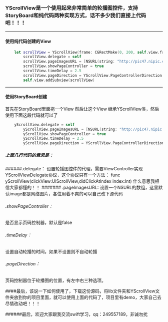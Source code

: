 ### YScrollView是一个使用起来非常简单的轮播图控件，支持StoryBoard和纯代码两种实现方式，话不多少我们直接上代码吧！！！
***

#### 使用纯代码创建的View
```swift
	let scrollView = YScrollView(frame: CGRectMake(0, 200, self.view.frame.width, 150))
        scrollView.delegate = self
        scrollView.pageImagesURL = [NSURL(string: "http://pic47.nipic.com/20140909/2531170_213531089000_2.jpg")!,NSURL(string: "http://pic.nipic.com/2007-11-09/200711912453162_2.jpg")!,NSURL(string: "http://pic.nipic.com/2007-11-09/200711912453162_2.jpg")!,NSURL(string: "http://pic.nipic.com/2007-11-09/200711912453162_2.jpg")!]
        scrollView.showPageController = true
        scrollView.timeDelay = 2.5
        scrollView.pageDirection = YScrollView.PageControllerDirection.Right
        self.view.addSubview(scrollView)
```
        
***
#### 使用StoryBoard创建

首先在StoryBoard里面拖一个View 然后让这个View 继承YScrollView类，然后使用下面这段代码就可以了
```swift
	yScrollView.delegate = self
        yScrollView.pageImagesURL = [NSURL(string: "http://pic47.nipic.com/20140909/2531170_213531089000_2.jpg")!,NSURL(string: "http://pic.nipic.com/2007-11-09/200711912453162_2.jpg")!,NSURL(string: "http://pic.nipic.com/2007-11-09/200711912453162_2.jpg")!,NSURL(string: "http://pic.nipic.com/2007-11-09/200711912453162_2.jpg")!]
        yScrollView.showPageController = true
        yScrollView.timeDelay = 2.5
        yScrollView.pageDirection = YScrollView.PageControllerDirection.Right
```
##### 上面几行代码的意思是：
######.delegate：
设置轮播图控件的代理，需要ViewController实现YScrollViewDelegate协议，这个协议只有一个方法：
func yScrollView(clickView:UIScrollView,didClickAtIndex index:Int)
什么意思我相信大家都懂的！！
####### .pageImagesURL:
设置一个NSURL的数组，这里默认image都是网络图片，各位用着不爽的可以自己改下源代码
###### .showPageController：
是否显示页码控制器，默认是false
###### .timeDelay：
设置自动轮播的时间，如果不设置则不自动轮播
###### .pageDirection：
页码控制器位于轮播图的位置，有左中右三种选项。

####最后，该说一下如何使用了，下载这份源码，将lib文件夹和YScrollView文件夹放到你的项目里面，就可以使用上面的代码了，项目里有demo，大家自己去尽情改动吧！！！

######最后，欢迎大家跟我交流swift学习，qq：249557189，非诚勿扰